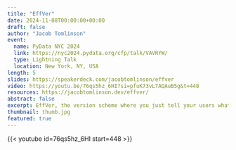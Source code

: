 ```yaml
---
title: "EffVer"
date: 2024-11-08T00:00:00+00:00
draft: false
author: "Jacob Tomlinson"
event:
  name: PyData NYC 2024
  link: https://nyc2024.pydata.org/cfp/talk/VAVRYW/
  type: Lightning Talk
  location: New York, NY, USA
length: 5
slides: https://speakerdeck.com/jacobtomlinson/effver
video: https://youtu.be/76qs5hz_6HI?si=pfuK73vLTAQAuB5g&t=448
resources: https://jacobtomlinson.dev/effver/
abstract: false
excerpt: EffVer, the version scheme where you just tell your users what order of mangnitude to expect the upgrade effort to be.
thumbnail: thumb.jpg
featured: true
---
```


{{< youtube id=76qs5hz_6HI start=448 >}}

